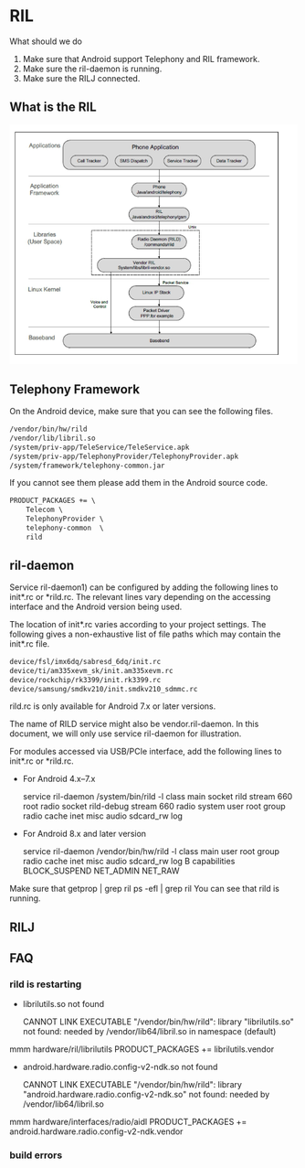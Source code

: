 # RIL

What should we do

1. Make sure that Android support Telephony and RIL framework.
2. Make sure the ril-daemon is running.
3. Make sure the RILJ connected.

## What is the RIL

![](ril_framework.png)


## Telephony Framework

On the Android device, make sure that you can see the following files.

    /vendor/bin/hw/rild
    /vendor/lib/libril.so
    /system/priv-app/TeleService/TeleService.apk
    /system/priv-app/TelephonyProvider/TelephonyProvider.apk
    /system/framework/telephony-common.jar

If you cannot see them please add them in the Android source code.

    PRODUCT_PACKAGES += \
        Telecom \
        TelephonyProvider \
        telephony-common  \
        rild


## ril-daemon

Service ril-daemon1) can be configured by adding the following lines to init*.rc or *rild.rc. The relevant lines vary depending on the accessing interface and the Android version being used.

The location of init*.rc varies according to your project settings. The following gives a non-exhaustive list of file paths which may contain the init*.rc file.
    
    device/fsl/imx6dq/sabresd_6dq/init.rc
    device/ti/am335xevm_sk/init.am335xevm.rc
    device/rockchip/rk3399/init.rk3399.rc
    device/samsung/smdkv210/init.smdkv210_sdmmc.rc
    
rild.rc is only available for Android 7.x or later versions.

The name of RILD service might also be vendor.ril-daemon. In this document, we will only use service ril-daemon for illustration.


For modules accessed via USB/PCIe interface, add the following lines to init*.rc or *rild.rc.

- For Android 4.x–7.x

    service ril-daemon /system/bin/rild -l <libreference-ril path>
            class main
            socket rild stream 660 root radio 
            socket rild-debug stream 660 radio system 
            user root 
            group radio cache inet misc audio sdcard_rw log

- For Android 8.x and later version

    service ril-daemon /vendor/bin/hw/rild -l <libreference-ril path>
            class main
            user root
            group radio cache inet misc audio sdcard_rw log
B
            capabilities BLOCK_SUSPEND NET_ADMIN NET_RAW


Make sure that 
getprop | grep ril
ps -efl | grep ril
You can see that rild is running.



## RILJ


## FAQ

### rild is restarting 

- librilutils.so not found

    CANNOT LINK EXECUTABLE "/vendor/bin/hw/rild": library "librilutils.so" not found: needed by /vendor/lib64/libril.so in namespace (default)


mmm hardware/ril/librilutils
PRODUCT_PACKAGES += librilutils.vendor

- android.hardware.radio.config-v2-ndk.so not found

    CANNOT LINK EXECUTABLE "/vendor/bin/hw/rild": library "android.hardware.radio.config-v2-ndk.so" not found: needed by /vendor/lib64/libril.so

mmm hardware/interfaces/radio/aidl
PRODUCT_PACKAGES += android.hardware.radio.config-v2-ndk.vendor



### build errors




